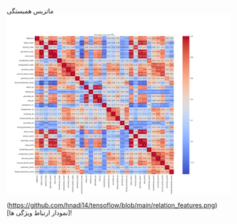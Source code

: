 ماتریس همبستگی
![ماتریس](https://github.com/hnadi14/tensoflow/blob/main/corr_matrix.png)

(https://github.com/hnadi14/tensoflow/blob/main/relation_features.png)[نمودار ارتباط ویژگی ها]!
